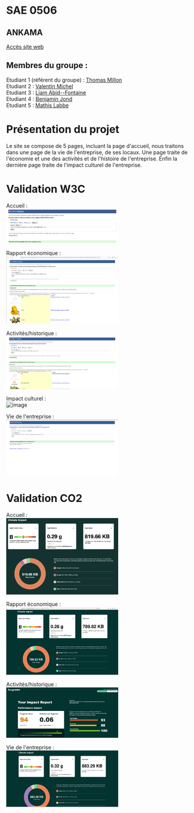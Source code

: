 # SAE 0506  

## ANKAMA

[Accès site web](https://valentinmicheliutnfc.github.io/SAE-0506/)

## Membres du groupe :

Etudiant 1 (référent du groupe) :  [Thomas Millon](mailto:thomas.millon@edu.univ-fcomte.fr?subject=SAE_1_05_06)  
Etudiant 2 : [Valentin Michel](mailto:valentin.michel03@edu.univ-fcomte.fr?subject=SAE_1_05_06)   
Etudiant 3 : [Lïam Abid--Fontaine](mailto:liam.abid--fontaine@edu.univ-fcomte.fr?subject=SAE_1_05_06)  
Etudiant 4 : [Benjamin Jond](mailto:benjamin.jond@edu.univ-fcomte.fr?subject=SAE_1_05_06)  
Etudiant 5 : [Mathis Labbe](mailto:mathis.labbe@edu.univ-fcomte.fr?subject=SAE_1_05_06) 

# Présentation du projet

Le site se compose de 5 pages, incluant la page d'accueil, nous traitons dans une page de la vie de l'entreprise, de ses locaux. Une page traite de l'économie et une des activités et de l'histoire de l'entreprise. Enfin la dernière page traite de l'impact culturel de l'entreprise.

# Validation W3C

Accueil :
<br>
<img width="300" alt="image" src="W3C_Liam.png">

Rapport économique :
<br>
<img width="300" alt="image" src="W3C_Thomas.png">

Activités/historique :
<br>
<img width="300" alt="image" src="W3C_Valentin.png">


Impact culturel :
<br>
<img width="300" alt="image" src="https://github.com/user-attachments/assets/35cab4c6-2ffe-4786-89ae-dc13d6caa477">

Vie de l'entreprise :
<br>
<img width="300" alt="image" src="W3C_Benjamin.png">

# Validation CO2
Accueil :
<br>
<img width="300" alt="image" src="ECO_Liam.png">

Rapport économique :
<br>
<img width="300" alt="image" src="ECO_Thomas.png">

Activités/historique :
<br>
<img width="300" alt="image" src="ECO_Valentin.png">

Vie de l'entreprise :
<br>
<img width="300" alt="image" src="Eco_Benjamin.png">





